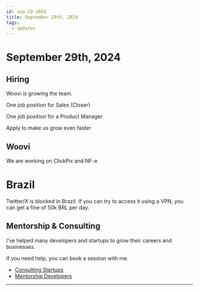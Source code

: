 ```yaml
---
id: sep-29-2024
title: September 29th, 2024
tags:
  - updates
---
```


# September 29th, 2024

## Hiring

Woovi is growing the team.

One job position for Sales (Closer)

One job position for a Product Manager

Apply to make us grow even faster

## Woovi

We are working on ClickPix and NF-e

# Brazil

Twitter/X is blocked in Brazil.
If you can try to access it using a VPN, you can get a fine of 50k BRL per day.

## Mentorship & Consulting

I've helped many developers and startups to grow their careers and businesses.

If you need help, you can book a session with me.

- [Consulting Startups](../../../paid-consulting-startups.mdx)
- [Mentorship Developers](../../../paid-mentorship-developers.mdx)

---
